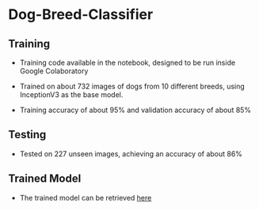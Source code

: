 # Dog-Breed-Classifier

## Training
- Training code available in the notebook, designed to be run inside Google Colaboratory

- Trained on about 732 images of dogs from 10 different breeds, using 
InceptionV3 as the base model.

- Training accuracy of about 95% and validation accuracy of about 85%

## Testing
- Tested on 227 unseen images, achieving an accuracy of about 86%

## Trained Model
- The trained model can be retrieved [here](https://drive.google.com/file/d/1Vd9GZT7A9WjM0E7L3--3k5fD7KSAdTPL/view?usp=sharing)
